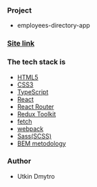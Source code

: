 ### Project

- employees-directory-app

### [Site link](https://employees-directory-app.netlify.app/)

### The tech stack is

- [HTML5](https://developer.mozilla.org/en-US/docs/Web/HTML)
- [CSS3](https://developer.mozilla.org/en-US/docs/Web/CSS)
- [TypeScript](https://developer.mozilla.org/en-US/docs/Glossary/TypeScript)
- [React](https://legacy.reactjs.org)
- [React Router](https://reactrouter.com/en/main)
- [Redux Toolkit](https://redux-toolkit.js.org/)
- [fetch](https://developer.mozilla.org/en-US/docs/Web/API/Fetch_API/Using_Fetch)
- [webpack](https://webpack.js.org/)
- [Sass(SCSS)](https://sass-lang.com/documentation/)
- [BEM metodology](https://en.bem.info/methodology/)

### Author

- Utkin Dmytro
